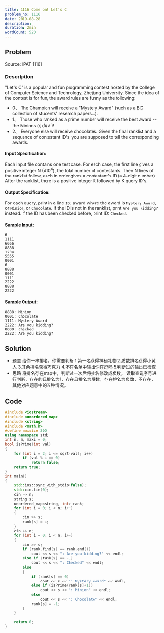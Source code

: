 ```yaml
---
title: 1116 Come on! Let's C
problem_no: 1116
date: 2019-08-28
description:
duration: 2min
wordCount: 520
---
```


<!--more-->

## Problem

Source: [PAT 1116]

### Description

"Let's C" is a popular and fun programming contest hosted by the College of Computer Science and Technology, Zhejiang
University. Since the idea of the contest is for fun, the award rules are funny as the following:

- 0、 The Champion will receive a "Mystery Award" (such as a BIG collection of students' research papers...).
- 1、 Those who ranked as a prime number will receive the best award -- the Minions (小黄人)!
- 2、 Everyone else will receive chocolates. Given the final ranklist and a sequence of contestant ID's, you are supposed
  to tell the corresponding awards.

#### Input Specification:

Each input file contains one test case. For each case, the first line gives a positive integer N (≤10<sup>4</sup>), the
total number of contestants. Then N lines of the ranklist follow, each in order gives a contestant's ID (a 4-digit
number). After the ranklist, there is a positive integer K followed by K query ID's.

#### Output Specification:

For each query, print in a line `ID:` award where the award is `Mystery Award`, or `Minion`, or `Chocolate`. If the ID
is not in the ranklist, print `Are you kidding?` instead. If the ID has been checked before, print ID: `Checked`.

#### Sample Input:

```
6
1111
6666
8888
1234
5555
0001
6
8888
0001
1111
2222
8888
2222
```

#### Sample Output:

```
8888: Minion
0001: Chocolate
1111: Mystery Award
2222: Are you kidding?
8888: Checked
2222: Are you kidding?
```

## Solution

- 题意 给你一串排名，你需要判断 1.第一名获得神秘礼物 2.质数排名获得小黄人 3.其余排名获得巧克力 4.不在名单中输出你在逗吗 5.判断过的输出已检查
- 思路 将排名存在map中，判断过一次后将排名修改成负数。 读取查询序号进行判断，存在的且排名为1，存在且排名为质数，存在排名为负数，不存在，其他对应题意中的五种情况。

## Code




```cpp
#include <iostream>
#include <unordered_map>
#include <string>
#include <math.h>
#define maxsize 205
using namespace std;
int n, m, maxi = 0;
bool isPrime(int val)
{
    for (int i = 2; i <= sqrt(val); i++)
        if (val % i == 0)
            return false;
    return true;
}
int main()
{
    std::ios::sync_with_stdio(false);
    std::cin.tie(0);
    cin >> n;
    string s;
    unordered_map<string, int> rank;
    for (int i = 0; i < n; i++)
    {
        cin >> s;
        rank[s] = i;
    }
    cin >> n;
    for (int i = 0; i < n; i++)
    {
        cin >> s;
        if (rank.find(s) == rank.end())
            cout << s << ": Are you kidding?" << endl;
        else if (rank[s] == -1)
            cout << s << ": Checked" << endl;
        else
        {
            if (rank[s] == 0)
                cout << s << ": Mystery Award" << endl;
            else if (isPrime(rank[s]+1))
                cout << s << ": Minion" << endl;
            else
                cout << s << ": Chocolate" << endl;
            rank[s] = -1;
        }
    }

    return 0;
}
```
